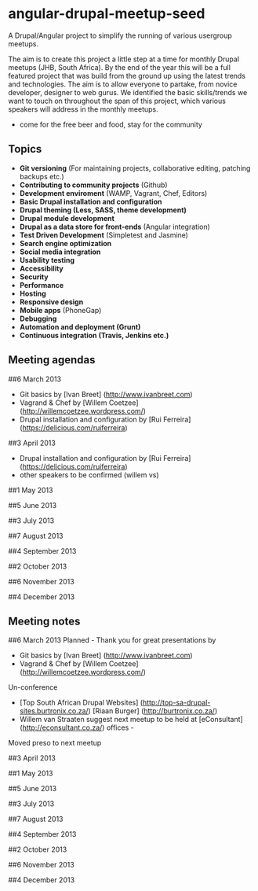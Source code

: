 angular-drupal-meetup-seed 
==========================

A Drupal/Angular project to simplify the running of various usergroup meetups.

The aim is to create this project a little step at a time for monthly Drupal meetups (JHB, South Africa). By the end of the year this will be a full featured project that was build from the ground up using the latest trends and technologies. The aim is to allow everyone to partake, from novice developer, designer to web gurus.
We identified the basic skills/trends we want to touch on throughout the span of this project, which various speakers will address in the monthly meetups.
- come for the free beer and food, stay for the community

Topics
---------
- __Git versioning__ (For maintaining projects, collaborative editing, patching backups etc.)
- __Contributing to community projects__ (Github)
- __Development enviroment__ (WAMP, Vagrant, Chef, Editors)
- __Basic Drupal installation and configuration__
- __Drupal theming (Less, SASS, theme development)__
- __Drupal module development__
- __Drupal as a data store for front-ends__ (Angular integration)
- __Test Driven Development__ (Simpletest and Jasmine)
- __Search engine optimization__
- __Social media integration__
- __Usability testing__
- __Accessibility__
- __Security__
- __Performance__
- __Hosting__
- __Responsive design__
- __Mobile apps__ (PhoneGap)
- __Debugging__
- __Automation and deployment (Grunt)__
- __Continuous integration (Travis, Jenkins etc.)__

Meeting agendas
-----------------------
##6 March 2013
- Git basics by [Ivan Breet] (http://www.ivanbreet.com)
- Vagrand & Chef by [Willem Coetzee] (http://willemcoetzee.wordpress.com/)
- Drupal installation and configuration by [Rui Ferreira] (https://delicious.com/ruiferreira)

##3 April 2013
- Drupal installation and configuration by [Rui Ferreira] (https://delicious.com/ruiferreira)
- other speakers to be confirmed (willem vs)

##1 May 2013

##5 June 2013

##3 July 2013

##7 August 2013

##4 September 2013

##2 October 2013

##6 November 2013

##4 December 2013

Meeting notes
-----------------------
##6 March 2013
Planned -
Thank you for great presentations by 
- Git basics by [Ivan Breet] (http://www.ivanbreet.com)
- Vagrand & Chef by [Willem Coetzee] (http://willemcoetzee.wordpress.com/)

Un-conference
- [Top South African Drupal Websites] (http://top-sa-drupal-sites.burtronix.co.za/) [Riaan Burger] (http://burtronix.co.za/)
- Willem van Straaten suggest next meetup to be held at [eConsultant] (http://econsultant.co.za/) offices - 

Moved preso to next meetup


##3 April 2013

##1 May 2013

##5 June 2013

##3 July 2013

##7 August 2013

##4 September 2013

##2 October 2013

##6 November 2013

##4 December 2013
